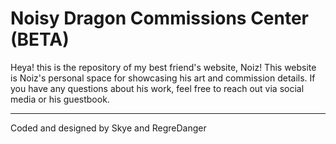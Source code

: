 # Noisy Dragon Commissions Center (BETA)
Heya! this is the repository of my best friend's website, Noiz! This website is Noiz's personal space for showcasing his art and commission details. If you have any questions about his work, feel free to reach out via social media or his guestbook.

---

Coded and designed by Skye and RegreDanger
